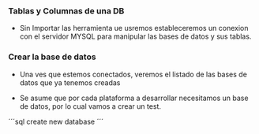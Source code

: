### Tablas y Columnas de una DB

- Sin Importar las herramienta ue usremos estableceremos un conexion con el servidor MYSQL para manipular las bases de datos y sus tablas.

### Crear la base de datos

- Una ves que estemos conectados, veremos el listado de las bases de datos que ya tenemos creadas

- Se asume que por cada plataforma a desarrollar necesitamos un base de datos, por lo cual vamos a crear un test.

´´´sql
  create new database
´´´